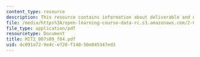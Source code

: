 ```yaml
---
content_type: resource
description: This resource contains information about deliverable and other activities.
file: /media/https%3A/open-learning-course-data-rc.s3.amazonaws.com/2-007-design-and-manufacturing-i-spring-2009/4c691a729e4ce720f14050e845347ed3_MIT2_007s09_f04.pdf
file_type: application/pdf
resourcetype: Document
title: MIT2_007s09_f04.pdf
uid: 4c691a72-9e4c-e720-f140-50e845347ed3
---
```

